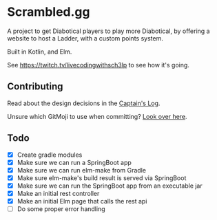 # Scrambled.gg

A project to get Diabotical players to play more Diabotical, by offering a website to host a Ladder, with a custom points system.

Built in Kotlin, and Elm.

See https://twitch.tv/livecodingwithsch3lp to see how it's going.

## Contributing
Read about the design decisions in the [Captain's Log](./docs/CaptainsLog.md).

Unsure which GitMoji to use when committing? [Look over here](https://gitmoji.carloscuesta.me/).

## Todo
* [x] Create gradle modules
* [x] Make sure we can run a SpringBoot app
* [x] Make sure we can run elm-make from Gradle
* [x] Make sure elm-make's build result is served via SpringBoot
* [x] Make sure we can run the SpringBoot app from an executable jar
* [x] Make an initial rest controller
* [x] Make an initial Elm page that calls the rest api
* [ ] Do some proper error handling
